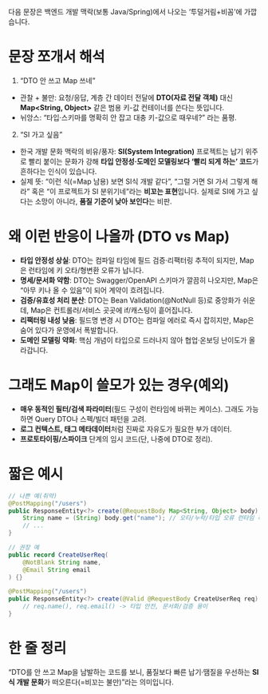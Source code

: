다음 문장은 백엔드 개발 맥락(보통 Java/Spring)에서 나오는 ‘투덜거림+비꼼’에 가깝습니다.

# 문장 쪼개서 해석

1. “DTO 안 쓰고 Map 쓰네”

* 관찰 + 불만: 요청/응답, 계층 간 데이터 전달에 **DTO(자료 전달 객체)** 대신 **Map\<String, Object>** 같은 범용 키-값 컨테이너를 쓴다는 뜻입니다.
* 뉘앙스: “타입·스키마를 명확히 안 잡고 대충 키-값으로 때우네?” 라는 품평.

2. “SI 가고 싶음”

* 한국 개발 문화 맥락의 비유/풍자: **SI(System Integration)** 프로젝트는 납기 위주로 빨리 붙이는 문화가 강해 **타입 안정성·도메인 모델링보다 ‘빨리 되게 하는’ 코드**가 흔하다는 인식이 있습니다.
* 실제 뜻: “이런 식(=Map 남용) 보면 SI식 개발 같다”, “그럴 거면 SI 가서 그렇게 해라” 혹은 “이 프로젝트가 SI 분위기네”라는 **비꼬는 표현**입니다. 실제로 SI에 가고 싶다는 소망이 아니라, **품질 기준이 낮아 보인다**는 비판.

# 왜 이런 반응이 나올까 (DTO vs Map)

* **타입 안정성 상실**: DTO는 컴파일 타임에 필드 검증·리팩터링 추적이 되지만, Map은 런타임에 키 오타/형변환 오류가 납니다.
* **명세/문서화 약함**: DTO는 Swagger/OpenAPI 스키마가 깔끔히 나오지만, Map은 “아무 키나 올 수 있음”이 되어 계약이 흐려집니다.
* **검증/유효성 처리 분산**: DTO는 Bean Validation(@NotNull 등)로 중앙화가 쉬운데, Map은 컨트롤러/서비스 곳곳에 if/캐스팅이 흩어집니다.
* **리팩터링 내성 낮음**: 필드명 변경 시 DTO는 컴파일 에러로 즉시 잡히지만, Map은 숨어 있다가 운영에서 폭발합니다.
* **도메인 모델링 약화**: 핵심 개념이 타입으로 드러나지 않아 협업·온보딩 난이도가 올라갑니다.

# 그래도 Map이 쓸모가 있는 경우(예외)

* **매우 동적인 필터/검색 파라미터**(필드 구성이 런타임에 바뀌는 케이스). 그래도 가능하면 Query DTO나 스펙/빌더 패턴을 고려.
* **로그 컨텍스트, 태그 메타데이터**처럼 진짜로 자유도가 필요한 부가 데이터.
* **프로토타이핑/스파이크** 단계의 임시 코드(단, 나중에 DTO로 정리).

# 짧은 예시

```java
// 나쁜 예(취약)
@PostMapping("/users")
public ResponseEntity<?> create(@RequestBody Map<String, Object> body) {
    String name = (String) body.get("name"); // 오타/누락/타입 오류 런타임 폭탄
    // ...
}

// 권장 예
public record CreateUserReq(
    @NotBlank String name,
    @Email String email
) {}

@PostMapping("/users")
public ResponseEntity<?> create(@Valid @RequestBody CreateUserReq req) {
    // req.name(), req.email() -> 타입 안전, 문서화/검증 용이
}
```

# 한 줄 정리

“DTO를 안 쓰고 Map을 남발하는 코드를 보니, 품질보다 빠른 납기·땜질을 우선하는 **SI식 개발 문화**가 떠오른다(=비꼬는 불만)”라는 의미입니다.
